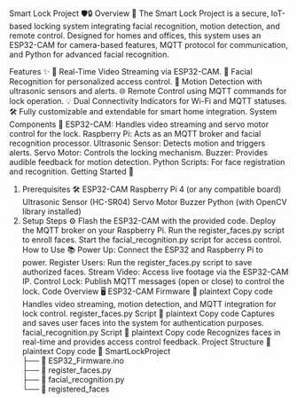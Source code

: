 Smart Lock Project 🛡️🔒
Overview 📖
The Smart Lock Project is a secure, IoT-based locking system integrating facial recognition, motion detection, and remote control. Designed for homes and offices, this system uses an ESP32-CAM for camera-based features, MQTT protocol for communication, and Python for advanced facial recognition.

Features ✨
📸 Real-Time Video Streaming via ESP32-CAM.
🔑 Facial Recognition for personalized access control.
🚨 Motion Detection with ultrasonic sensors and alerts.
🌐 Remote Control using MQTT commands for lock operation.
💡 Dual Connectivity Indicators for Wi-Fi and MQTT statuses.
🛠️ Fully customizable and extendable for smart home integration.
System Components 🧩
ESP32-CAM: Handles video streaming and servo motor control for the lock.
Raspberry Pi: Acts as an MQTT broker and facial recognition processor.
Ultrasonic Sensor: Detects motion and triggers alerts.
Servo Motor: Controls the locking mechanism.
Buzzer: Provides audible feedback for motion detection.
Python Scripts: For face registration and recognition.
Getting Started 🚀
1. Prerequisites 🛠️
ESP32-CAM
Raspberry Pi 4 (or any compatible board)
Ultrasonic Sensor (HC-SR04)
Servo Motor
Buzzer
Python (with OpenCV library installed)
2. Setup Steps ⚙️
Flash the ESP32-CAM with the provided code.
Deploy the MQTT broker on your Raspberry Pi.
Run the register_faces.py script to enroll faces.
Start the facial_recognition.py script for access control.
How to Use 📚
Power Up: Connect the ESP32 and Raspberry Pi to power.
Register Users: Run the register_faces.py script to save authorized faces.
Stream Video: Access live footage via the ESP32-CAM IP.
Control Lock: Publish MQTT messages (open or close) to control the lock.
Code Overview 🖥️
ESP32-CAM Firmware 📡
plaintext
Copy code
Handles video streaming, motion detection, and MQTT integration for lock control.
register_faces.py Script 📝
plaintext
Copy code
Captures and saves user faces into the system for authentication purposes.
facial_recognition.py Script 🤖
plaintext
Copy code
Recognizes faces in real-time and provides access control feedback.
Project Structure 📂
plaintext
Copy code
📁 SmartLockProject  
├── 📄 ESP32_Firmware.ino  
├── 📄 register_faces.py  
├── 📄 facial_recognition.py  
└── 📂 registered_faces  
